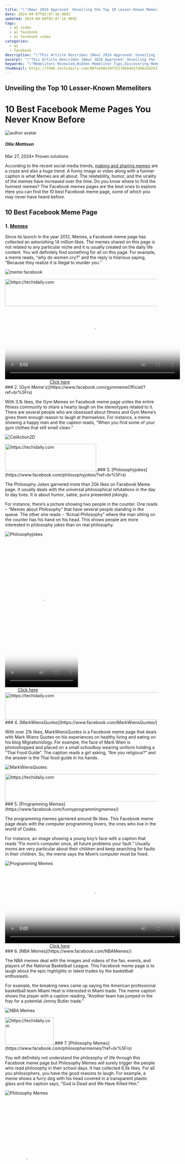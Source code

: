 ```yaml
---
title: "\"[New] 2024 Approved  Unveiling the Top 10 Lesser-Known Memeliters\""
date: 2024-09-07T02:07:16.989Z
updated: 2024-09-08T02:07:16.989Z
tags:
  - ai video
  - ai facebook
  - ai facebook video
categories:
  - ai
  - facebook
description: "\"This Article Describes [New] 2024 Approved: Unveiling the Top 10 Lesser-Known Memeliters\""
excerpt: "\"This Article Describes [New] 2024 Approved: Unveiling the Top 10 Lesser-Known Memeliters\""
keywords: "\"Memeliters Revealed,Hidden Memeliter Tips,Discovering Memeliters,Less Famous Memeliters,Uncovered Memeliter Secrets,Obscure Memelitter Methods,Top Under-the-Radar Memeliters\""
thumbnail: https://thmb.techidaily.com/80fee98e39755278bb461fd482dd243762bcc8eb6156836ba9860fa44be8739e.jpg
---
```


## Unveiling the Top 10 Lesser-Known Memeliters

# 10 Best Facebook Meme Pages You Never Know Before

![author avatar](https://images.wondershare.com/filmora/article-images/ollie-mattison.jpg)

##### Ollie Mattison

 Mar 27, 2024• Proven solutions

 According to the recent social media trends, [making and sharing memes](https://tools.techidaily.com/wondershare/filmora/download/) are a craze and also a huge trend. A funny image or video along with a funnier caption is what Memes are all about. The relatability, humor, and the virality of the memes have increased over the time. Do you know where to find the funniest memes? The Facebook memes pages are the best ones to explore. Here you can find the 10 best Facebook meme page, some of which you may never have heard before.

## 10 Best Facebook Meme Page

### 1. [Memes](https://www.facebook.com/memes/)

 Since its launch in the year 2012, Memes, a Facebook meme page has collected an astonishing 14 million likes. The memes shared on this page is not related to any particular niche and it is usually created on the daily life content. You will definitely find something for all on this page. For example, a meme reads, “why do women cry?” and the reply is hilarious saying, “Because they realize it is illegal to murder you.”

![meme facebook](https://images.wondershare.com/filmora/article-images/meme-facebook.JPG)

<!-- affiliate ads begin -->
<a href="https://aligracehair.sjv.io/c/5597632/2135419/19272" target="_top" id="2135419">
  <img src="//a.impactradius-go.com/display-ad/19272-2135419" border="0" alt="https://techidaily.com" width="728" height="90"/>
</a>
<img height="0" width="0" src="https://aligracehair.sjv.io/i/5597632/2135419/19272" style="position:absolute;visibility:hidden;" border="0" />
<!-- affiliate ads end -->
<!-- affiliate ads begin -->
<span id="1982457">
					<video width="576" height="240" style="cursor:pointer"
           poster="//a.impactradius-go.com/display-clicktoplayimage/1982457.png"
           onclick="if(!this.playClicked){this.play();this.setAttribute('controls',true);this.playClicked=true;}">
	   <source src="//a.impactradius-go.com/display-ad/22993-1982457">
	   <img src="//a.impactradius-go.com/display-clicktoplayimage/1982457.png" style="border: none; height: 100%; width: 100%; object-fit: contain">
	</video>
	<div style="width:360px;text-align:center"><a href="javascript:window.open(decodeURIComponent('https%3A%2F%2Fhomestyler.sjv.io%2Fc%2F5597632%2F1982457%2F22993'), '_blank');void(0);">Click here</a></div>
</span>
<img height="0" width="0" src="https://imp.pxf.io/i/5597632/1982457/22993" style="position:absolute;visibility:hidden;" border="0" />
<!-- affiliate ads end -->
### 2. [Gym Meme's](https://www.facebook.com/gymmemeOfficial/?ref=br%5Frs)

 With 3.1k likes, the Gym Memes on Facebook meme page unites the entire fitness community to share a hearty laugh on the stereotypes related to it. There are several people who are obsessed about fitness and Gym Meme’s gives them enough reason to laugh at themselves. For instance, a meme showing a happy man and the caption reads, “When you find some of your gym clothes that still smell clean.”

![CelAction2D](https://images.wondershare.com/filmora/article-images/Gym-Meme-facebook.JPG)

<!-- affiliate ads begin -->
<a href="https://aligracehair.sjv.io/c/5597632/2135413/19272" target="_top" id="2135413">
  <img src="//a.impactradius-go.com/display-ad/19272-2135413" border="0" alt="https://techidaily.com" width="300" height="90"/>
</a>
<img height="0" width="0" src="https://aligracehair.sjv.io/i/5597632/2135413/19272" style="position:absolute;visibility:hidden;" border="0" />
<!-- affiliate ads end -->
### 3. [Philosophyjokes](https://www.facebook.com/philosophyjokes/?ref=br%5Frs)

 The Philosophy Jokes garnered more than 20k likes on Facebook Meme page. It usually deals with the universal philosophical refutations in the day to day lives. It is about humor, satire, puns presented jokingly.

 For instance, there’s a picture showing two people in the counter. One reads – “Memes about Philosophy” that have several people standing in the queue. The other one reads – “Actual Philosophy” where the man sitting on the counter has his hand on his head. This shows people are more interested in philosophy jokes than on real philosophy.

![Philosophyjokes](https://images.wondershare.com/filmora/article-images/philosophyjokes-meme.JPG)

<!-- affiliate ads begin -->
<span id="1770526">
					<video width="240" height="480" style="cursor:pointer"
           poster="//a.impactradius-go.com/display-clicktoplayimage/1770526.png"
           onclick="if(!this.playClicked){this.play();this.setAttribute('controls',true);this.playClicked=true;}">
	   <source src="//a.impactradius-go.com/display-ad/20702-1770526">
	   <img src="//a.impactradius-go.com/display-clicktoplayimage/1770526.png" style="border: none; height: 100%; width: 100%; object-fit: contain">
	</video>
	<div style="width:150px;text-align:center"><a href="javascript:window.open(decodeURIComponent('https%3A%2F%2Ftokenmetrics.sjv.io%2Fc%2F5597632%2F1770526%2F20702'), '_blank');void(0);">Click here</a></div>
</span>
<img height="0" width="0" src="https://imp.pxf.io/i/5597632/1770526/20702" style="position:absolute;visibility:hidden;" border="0" />
<!-- affiliate ads end -->
<!-- affiliate ads begin -->
<a href="https://ephamedtechinc.pxf.io/c/5597632/2137201/26400" target="_top" id="2137201">
  <img src="//a.impactradius-go.com/display-ad/26400-2137201" border="0" alt="https://techidaily.com" width="728" height="90"/>
</a>
<img height="0" width="0" src="https://ephamedtechinc.pxf.io/i/5597632/2137201/26400" style="position:absolute;visibility:hidden;" border="0" />
<!-- affiliate ads end -->
### 4. [MarkWiensQuotes](https://www.facebook.com/MarkWiensQuotes/)

 With over 21k likes, MarkWiensQuotes is a Facebook meme page that deals with Mark Wiens Quotes on his experiences on healthy living and eating on his blog Migrationology. For example, the face of Mark Wien is photoshopped and placed on a small schoolboy wearing uniform holding a “Thai Food Guide”. The caption reads a girl asking, “Are you religious?” and the answer is the Thai food guide in his hands.

![MarkWiensQuotes](https://images.wondershare.com/filmora/article-images/MarkWiensQuotes-facebook.JPG)

<!-- affiliate ads begin -->
<a href="https://ephamedtechinc.pxf.io/c/5597632/2137209/26400" target="_top" id="2137209">
  <img src="//a.impactradius-go.com/display-ad/26400-2137209" border="0" alt="https://techidaily.com" width="728" height="90"/>
</a>
<img height="0" width="0" src="https://ephamedtechinc.pxf.io/i/5597632/2137209/26400" style="position:absolute;visibility:hidden;" border="0" />
<!-- affiliate ads end -->
### 5. [Programming Memes](https://www.facebook.com/funnyprogrammingmemes/)

 The programming memes garnered around 9k likes. This Facebook meme page deals with the computer programming lovers, the ones who live in the world of Codes.

 For instance, an image showing a young boy’s face with a caption that reads “Fix mom’s computer once, all future problems your fault.” Usually moms are very particular about their children and keep searching for faults in their children. So, the meme says the Mom’s computer must be fixed.

![Programming Memes]( https://images.wondershare.com/filmora/article-images/Programming-Memes-facebook.JPG)

<!-- affiliate ads begin -->
<span id="1983575">
					<video width="576" height="240" style="cursor:pointer"
           poster="//a.impactradius-go.com/display-clicktoplayimage/1983575.png"
           onclick="if(!this.playClicked){this.play();this.setAttribute('controls',true);this.playClicked=true;}">
	   <source src="//a.impactradius-go.com/display-ad/22993-1983575">
	   <img src="//a.impactradius-go.com/display-clicktoplayimage/1983575.png" style="border: none; height: 100%; width: 100%; object-fit: contain">
	</video>
	<div style="width:360px;text-align:center"><a href="javascript:window.open(decodeURIComponent('https%3A%2F%2Fhomestyler.sjv.io%2Fc%2F5597632%2F1983575%2F22993'), '_blank');void(0);">Click here</a></div>
</span>
<img height="0" width="0" src="https://imp.pxf.io/i/5597632/1983575/22993" style="position:absolute;visibility:hidden;" border="0" />
<!-- affiliate ads end -->
### 6. [NBA Memes](https://www.facebook.com/NBAMemes/)

 The NBA memes deal with the images and videos of the fan, events, and players of the National Basketball League. This Facebook meme page is to laugh about the epic highlights or latest trades by the basketball enthusiasts.

 For example, the breaking news came up saying the American professional basketball team Miami Heat is interested in Miami trade. The meme caption shows the player with a caption reading, “Another team has jumped in the fray for a potential Jimmy Butler trade.”

![NBA Memes](https://images.wondershare.com/filmora/article-images/NBA-Memes-facebook.JPG)

<!-- affiliate ads begin -->
<a href="https://aligracehair.sjv.io/c/5597632/2115912/19272" target="_top" id="2115912">
  <img src="//a.impactradius-go.com/display-ad/19272-2115912" border="0" alt="https://techidaily.com" width="160" height="90"/>
</a>
<img height="0" width="0" src="https://aligracehair.sjv.io/i/5597632/2115912/19272" style="position:absolute;visibility:hidden;" border="0" />
<!-- affiliate ads end -->
### 7. [Philosophy Memes](https://www.facebook.com/philosophermemes/?ref=br%5Frs)

 You will definitely not understand the philosophy of life through this Facebook meme page but Philosophy Memes will surely trigger the people who read philosophy in their school days. It has collected 6.5k likes. For all you philosophers, you have the good reasons to laugh. For example, a meme shows a furry dog with his head covered in a transparent plastic glass and the caption says, “God is Dead and We Have Killed Him."

![Philosophy Memes](https://images.wondershare.com/filmora/article-images/Philosophy-Memes-facebook.JPG)

<!-- affiliate ads begin -->
<span id="1975555">
					<video width="128" height="480" style="cursor:pointer"
           poster="//a.impactradius-go.com/display-clicktoplayimage/1975555.png"
           onclick="if(!this.playClicked){this.play();this.setAttribute('controls',true);this.playClicked=true;}">
	   <source src="//a.impactradius-go.com/display-ad/22993-1975555">
	   <img src="//a.impactradius-go.com/display-clicktoplayimage/1975555.png" style="border: none; height: 100%; width: 100%; object-fit: contain">
	</video>
	<div style="width:80px;text-align:center"><a href="javascript:window.open(decodeURIComponent('https%3A%2F%2Fhomestyler.sjv.io%2Fc%2F5597632%2F1975555%2F22993'), '_blank');void(0);">Click here</a></div>
</span>
<img height="0" width="0" src="https://imp.pxf.io/i/5597632/1975555/22993" style="position:absolute;visibility:hidden;" border="0" />
<!-- affiliate ads end -->
### 8. [Doctor Memes](https://www.facebook.com/Doctormemes/?ref=br%5Frs)

 The Doctor Memes have 3.9k likes. It is always believed that laughter is the best medicine for every kind of diseases and this Facebook meme page offers the same. Going to the doctor is not a memorable event so check out the Doctor Memes on Facebook and cure yourself. For instance, there’s a meme showing a doctor sitting beside a man holding is head. The doctor says, “I’m sorry, your wife will never walk again.” The man says, “That lazy bitch.”

![Doctor Memes](https://images.wondershare.com/filmora/article-images/Doctor-memes-facebook.JPG)

<!-- affiliate ads begin -->
<a href="https://ephamedtechinc.pxf.io/c/5597632/2136625/26400" target="_top" id="2136625">
  <img src="//a.impactradius-go.com/display-ad/26400-2136625" border="0" alt="https://techidaily.com" width="728" height="90"/>
</a>
<img height="0" width="0" src="https://ephamedtechinc.pxf.io/i/5597632/2136625/26400" style="position:absolute;visibility:hidden;" border="0" />
<!-- affiliate ads end -->
### 9. [Dude](https://www.facebook.com/dudeamstoned/)

 Dude is not restricted to any particular topic. This Facebook meme page has over 40k likes. Dude also has a meme specific mobile app. It is a friendly advice with satire. For instance, a meme caption reads an atheist friend asking, “What convinced you to become a Christian?” and pat comes the reply with a gameplay video image showing Jesus standing in a desert from “Jesus VS 24000 Satans – Ultimate Epic Battle Simulator.”

![Dude facebook](https://images.wondershare.com/filmora/article-images/Dude-facebook.JPG)

<!-- affiliate ads begin -->
<a href="https://review-au.sjv.io/c/5597632/2098701/14409" target="_top" id="2098701">
  <img src="//a.impactradius-go.com/display-ad/14409-2098701" border="0" alt="https://techidaily.com" width="120" height="90"/>
</a>
<img height="0" width="0" src="https://review-au.sjv.io/i/5597632/2098701/14409" style="position:absolute;visibility:hidden;" border="0" />
<!-- affiliate ads end -->
### 10. [NFL Memes](https://www.facebook.com/MEMES.of.the.NFL/?ref=br%5Frs)

 The NFL Memes have 3.5million likes on its Facebook meme page. It is the meme page all about the National Football League. It also has a strong presence on Twitter and Instagram. This page is for all football enthusiasts. For instance, a meme showing four players, 3 from same team pointing at 1 player from the other team. The caption reads, “Point to the guy who ruined being able to tackle the quarterback.”

![NFL Memes facebook](https://images.wondershare.com/filmora/article-images/NFL-Memes-facebook.JPG)

<!-- affiliate ads begin -->
<a href="https://aligracehair.sjv.io/c/5597632/2135394/19272" target="_top" id="2135394">
  <img src="//a.impactradius-go.com/display-ad/19272-2135394" border="0" alt="https://techidaily.com" width="120" height="90"/>
</a>
<img height="0" width="0" src="https://aligracehair.sjv.io/i/5597632/2135394/19272" style="position:absolute;visibility:hidden;" border="0" />
<!-- affiliate ads end -->
## Conclusion

 The above mentioned are just a few best from the Facebook meme page. You can find many such meme pages in general as well as specific topics. Explore and have fun.

![author avatar](https://images.wondershare.com/filmora/article-images/ollie-mattison.jpg)

Ollie Mattison

Ollie Mattison is a writer and a lover of all things video.

Follow @Ollie Mattison

<span class="atpl-alsoreadstyle">Also read:</span>
<div><ul>
<li><a href="https://facebook-clips.techidaily.com/new-2024-approved-chronicles-collector-kit/"><u>[New] 2024 Approved  Chronicles Collector Kit</u></a></li>
<li><a href="https://facebook-clips.techidaily.com/new-2024-approved-crafting-your-online-identity-a-facebook-tutorial/"><u>[New] 2024 Approved  Crafting Your Online Identity  A Facebook Tutorial</u></a></li>
<li><a href="https://instagram-video-recordings.techidaily.com/new-2024-approved-influencer-insights-the-top-5-instagram-moves-for-viral-content/"><u>[New] 2024 Approved  Influencer Insights  The Top 5 Instagram Moves for Viral Content</u></a></li>
<li><a href="https://facebook-clips.techidaily.com/new-2024-approved-prevent-freezing-of-streamed-videos-in-chrome/"><u>[New] 2024 Approved  Prevent Freezing of Streamed Videos in Chrome</u></a></li>
<li><a href="https://facebook-clips.techidaily.com/new-2024-approved-stay-ahead-the-guide-to-facebooks-new-algorithm/"><u>[New] 2024 Approved  Stay Ahead  The Guide to Facebook's New Algorithm</u></a></li>
<li><a href="https://facebook-clips.techidaily.com/new-2024-approved-transform-stories-in-a-flash-free-extensions-and-mobile-magic/"><u>[New] 2024 Approved  Transform Stories in a Flash – Free Extensions & Mobile Magic</u></a></li>
<li><a href="https://facebook-clips.techidaily.com/new-deciphering-facebooks-latest-algorithm-updates/"><u>[New] Deciphering Facebook's Latest Algorithm Updates</u></a></li>
<li><a href="https://facebook-clips.techidaily.com/new-facebooks-quintessential-changes-for-enthusiasts-for-2024/"><u>[New] Facebook's Quintessential Changes for Enthusiasts for 2024</u></a></li>
<li><a href="https://facebook-clips.techidaily.com/new-fb-video-retrieval-the-top-5-software-compared/"><u>[New] FB Video Retrieval  The Top 5 Software Compared</u></a></li>
<li><a href="https://facebook-clips.techidaily.com/new-go-big-or-go-home-full-screen-fb-videos-for-2024/"><u>[New] Go Big or Go Home  Full-Screen FB Videos for 2024</u></a></li>
<li><a href="https://facebook-clips.techidaily.com/new-in-2024-facebooks-2023-vision-mastering-the-art-of-short-videos/"><u>[New] In 2024, Facebook's 2023 Vision  Mastering the Art of Short Videos</u></a></li>
<li><a href="https://facebook-clips.techidaily.com/new-in-2024-from-free-posts-to-fiscal-success-fb-pages-profit-playbook/"><u>[New] In 2024, From Free Posts to Fiscal Success  FB Pages Profit Playbook</u></a></li>
<li><a href="https://facebook-clips.techidaily.com/new-in-2024-unveiling-absence-of-recommended-videos-on-facebook/"><u>[New] In 2024, Unveiling  Absence of Recommended Videos on Facebook</u></a></li>
<li><a href="https://facebook-clips.techidaily.com/new-seeking-access-to-all-mutually-shared-media-in-chats-for-2024/"><u>[New] Seeking Access to All Mutually-Shared Media in Chats for 2024</u></a></li>
<li><a href="https://facebook-clips.techidaily.com/new-the-art-of-revisiting-historical-facebook-posts-mobilelaptop/"><u>[New] The Art of Revisiting Historical Facebook Posts (Mobile/Laptop)</u></a></li>
<li><a href="https://facebook-clips.techidaily.com/new-troubleshooting-why-arent-your-recommended-fb-videos-displayed/"><u>[New] Troubleshooting  Why Aren't Your Recommended FB Videos Displayed?</u></a></li>
<li><a href="https://facebook-clips.techidaily.com/updated-2024-approved-how-to-link-audio-to-facebook-profiles-iphoneandroid/"><u>[Updated] 2024 Approved  How to Link Audio to Facebook Profiles (iPhone/Android)</u></a></li>
<li><a href="https://facebook-clips.techidaily.com/updated-2024-approved-seamless-viewing-clearing-up-streaming-hiccups-on-vimeo/"><u>[Updated] 2024 Approved  Seamless Viewing  Clearing Up Streaming Hiccups on Vimeo</u></a></li>
<li><a href="https://facebook-clips.techidaily.com/updated-2024-approved-striking-the-perfect-balance-in-profile-videos/"><u>[Updated] 2024 Approved  Striking the Perfect Balance in Profile Videos</u></a></li>
<li><a href="https://facebook-clips.techidaily.com/updated-2024-approved-unlock-your-facebook-cache-securely-download-messages-and-vids/"><u>[Updated] 2024 Approved  Unlock Your Facebook Cache  Securely Download Messages & Vids</u></a></li>
<li><a href="https://facebook-clips.techidaily.com/updated-facebooks-edge-mastering-the-art-of-360-videos/"><u>[Updated] Facebook's Edge  Mastering the Art of 360 Videos</u></a></li>
<li><a href="https://facebook-clips.techidaily.com/updated-facebooks-prime-video-hits-the-best-of-five/"><u>[Updated] Facebook's Prime Video Hits - The Best of Five</u></a></li>
<li><a href="https://facebook-clips.techidaily.com/updated-finding-the-perfect-video-dimensions-on-facebook-for-2024/"><u>[Updated] Finding the Perfect Video Dimensions on Facebook for 2024</u></a></li>
<li><a href="https://facebook-clips.techidaily.com/updated-in-2024-achieve-mastery-in-tracking-fbs-recently-seen-videos/"><u>[Updated] In 2024, Achieve Mastery in Tracking Fb’s Recently Seen Videos</u></a></li>
<li><a href="https://desktop-recording.techidaily.com/updated-in-2024-retro-reviver-software/"><u>[Updated] In 2024, Retro Reviver Software</u></a></li>
<li><a href="https://youtube-video-recordings.techidaily.com/2024-approved-efficient-ways-to-clean-your-youtube-watch-later-playlist/"><u>2024 Approved  Efficient Ways to Clean Your YouTube Watch Later Playlist</u></a></li>
<li><a href="https://facebook-clips.techidaily.com/2024-approved-the-mystery-of-non-existent-videos-insight-into-fb-feed-absence/"><u>2024 Approved  The Mystery of Non-Existent Videos  Insight Into FB Feed Absence</u></a></li>
<li><a href="https://facebook-clips.techidaily.com/2024-approved-which-angle-works-better-for-social-sharing-vertical-or-horizontal/"><u>2024 Approved  Which Angle Works Better for Social Sharing  Vertical or Horizontal?</u></a></li>
<li><a href="https://facebook-clips.techidaily.com/androids-premier-choice-top-10-free-fb-video-extractor-for-2024/"><u>Android's Premier Choice  Top 10 Free FB Video Extractor for 2024</u></a></li>
<li><a href="https://facebook-clips.techidaily.com/clear-cuts-for-chilling-youtube-content-no-more-silent-lapses/"><u>Clear Cuts for Chilling YouTube Content – No More Silent Lapses</u></a></li>
<li><a href="https://facebook-clips.techidaily.com/in-2024-bridging-the-gap-between-tiktok-and-facebook-sharing/"><u>In 2024, Bridging the Gap Between TikTok & Facebook Sharing</u></a></li>
<li><a href="https://facebook-clips.techidaily.com/in-2024-elevating-ad-revenue-through-animated-campaigns-on-facebook/"><u>In 2024, Elevating Ad Revenue Through Animated Campaigns on Facebook</u></a></li>
<li><a href="https://android-location-track.techidaily.com/in-2024-how-to-intercept-text-messages-on-motorola-moto-g34-5g-drfone-by-drfone-virtual-android/"><u>In 2024, How to Intercept Text Messages on Motorola Moto G34 5G | Dr.fone</u></a></li>
<li><a href="https://android-location-track.techidaily.com/in-2024-how-to-intercept-text-messages-on-oppo-reno-11f-5g-drfone-by-drfone-virtual-android/"><u>In 2024, How to Intercept Text Messages on Oppo Reno 11F 5G | Dr.fone</u></a></li>
<li><a href="https://facebook-clips.techidaily.com/incorporating-videos-in-your-instagram-content/"><u>Incorporating Videos in Your Instagram Content</u></a></li>
<li><a href="https://ai-editing-video.techidaily.com/1713954212516-new-ultimate-guide-on-how-to-plan-and-storyboard-a-music-video-for-2024/"><u>New Ultimate Guide on How To Plan and Storyboard a Music Video for 2024</u></a></li>
<li><a href="https://facebook-clips.techidaily.com/power-up-revenue-choose-the-best-15-facebook-insights-for-sale-boosting-for-2024/"><u>Power Up Revenue  Choose the Best 15 Facebook Insights for Sale Boosting for 2024</u></a></li>
<li><a href="https://facebook-clips.techidaily.com/quick-online-mp3-generator-from-fb-videos-2023-updates-for-2024/"><u>Quick Online MP3 Generator From FB Videos, 2023 Updates for 2024</u></a></li>
<li><a href="https://facebook-clips.techidaily.com/setting-up-auto-play-youtube-content-on-facebook-platform/"><u>Setting Up Auto-Play YouTube Content on Facebook Platform</u></a></li>
<li><a href="https://screen-recording.techidaily.com/the-nighttime-navigator-tips-for-effortless-evening-shots-for-2024/"><u>The Nighttime Navigator  Tips for Effortless Evening Shots for 2024</u></a></li>
<li><a href="https://tech-recovery.techidaily.com/the-ultimate-guide-to-selecting-the-perfect-phone-case/"><u>The Ultimate Guide to Selecting the Perfect Phone Case</u></a></li>
<li><a href="https://pokemon-go-android.techidaily.com/ultimate-guide-to-catch-the-regional-located-pokemon-for-realme-c55-drfone-by-drfone-virtual-android/"><u>Ultimate Guide to Catch the Regional-Located Pokemon For Realme C55 | Dr.fone</u></a></li>
<li><a href="https://buynow-reviews.techidaily.com/ultimate-guide-to-m-mookka-1000a-the-18000mah-vehicle-booster-a-comprehensive-review/"><u>Ultimate Guide to M MOOKKA 1000A - The 18000mAh Vehicle Booster: A Comprehensive Review</u></a></li>
<li><a href="https://iphone-transfer.techidaily.com/various-methods-to-transfer-pictures-from-apple-iphone-se-2022-to-pc-drfone-by-drfone-transfer-from-ios/"><u>Various Methods to Transfer Pictures from Apple iPhone SE (2022) to PC | Dr.fone</u></a></li>
<li><a href="https://facebook-clips.techidaily.com/watch-out-these-are-the-8-most-popular-facebook-videos-right-now-for-2024/"><u>Watch Out! These Are the 8 Most Popular Facebook Videos Right Now for 2024</u></a></li>
</ul></div>

<ins class="adsbygoogle"
      style="display:block"
      data-ad-client="ca-pub-7571918770474297"
      data-ad-slot="8358498916"
      data-ad-format="auto"
      data-full-width-responsive="true"></ins>